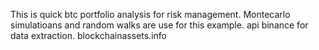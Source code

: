 This is quick btc portfolio analysis for risk management.
Montecarlo simulatioans and random walks are use for this example.
api binance for data extraction.
blockchainassets.info
